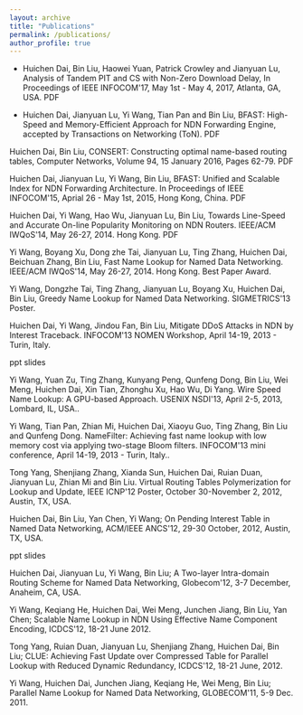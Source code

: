 ```yaml
---
layout: archive
title: "Publications"
permalink: /publications/
author_profile: true
---
```


- Huichen Dai, Bin Liu, Haowei Yuan, Patrick Crowley and Jianyuan Lu, Analysis of Tandem PIT and CS with Non-Zero Download Delay, In Proceedings of IEEE INFOCOM'17, May 1st - May 4, 2017, Atlanta, GA, USA. PDF

- Huichen Dai, Jianyuan Lu, Yi Wang, Tian Pan and Bin Liu, BFAST: High-Speed and Memory-Efficient Approach for NDN Forwarding Engine, accepted by Transactions on Networking (ToN). PDF

Huichen Dai, Bin Liu, CONSERT: Constructing optimal name-based routing tables, Computer Networks, Volume 94, 15 January 2016, Pages 62-79. PDF

Huichen Dai, Jianyuan Lu, Yi Wang, Bin Liu, BFAST: Unified and Scalable Index for NDN Forwarding Architecture. In Proceedings of IEEE INFOCOM'15, Aprial 26 - May 1st, 2015, Hong Kong, China. PDF

Huichen Dai, Yi Wang, Hao Wu, Jianyuan Lu, Bin Liu, Towards Line-Speed and Accurate On-line Popularity Monitoring on NDN Routers. IEEE/ACM IWQoS'14, May 26-27, 2014. Hong Kong. PDF

Yi Wang, Boyang Xu, Dong zhe Tai, Jianyuan Lu, Ting Zhang, Huichen Dai, Beichuan Zhang, Bin Liu, Fast Name Lookup for Named Data Networking. IEEE/ACM IWQoS'14, May 26-27, 2014. Hong Kong. Best Paper Award.

Yi Wang, Dongzhe Tai, Ting Zhang, Jianyuan Lu, Boyang Xu, Huichen Dai, Bin Liu, Greedy Name Lookup for Named Data Networking. SIGMETRICS'13 Poster.

Huichen Dai, Yi Wang, Jindou Fan, Bin Liu, Mitigate DDoS Attacks in NDN by Interest Traceback. INFOCOM'13 NOMEN Workshop, April 14-19, 2013 - Turin, Italy.

ppt slides

Yi Wang, Yuan Zu, Ting Zhang, Kunyang Peng, Qunfeng Dong, Bin Liu, Wei Meng, Huichen Dai, Xin Tian, Zhonghu Xu, Hao Wu, Di Yang. Wire Speed Name Lookup: A GPU-based Approach. USENIX NSDI'13, April 2-5, 2013, Lombard, IL, USA..

Yi Wang, Tian Pan, Zhian Mi, Huichen Dai, Xiaoyu Guo, Ting Zhang, Bin Liu and Qunfeng Dong. NameFilter: Achieving fast name lookup with low memory cost via applying two-stage Bloom filters. INFOCOM'13 mini conference, April 14-19, 2013 - Turin, Italy..

Tong Yang, Shenjiang Zhang, Xianda Sun, Huichen Dai, Ruian Duan, Jianyuan Lu, Zhian Mi and Bin Liu. Virtual Routing Tables Polymerization for Lookup and Update, IEEE ICNP'12 Poster, October 30-November 2, 2012, Austin, TX, USA.

Huichen Dai, Bin Liu, Yan Chen, Yi Wang; On Pending Interest Table in Named Data Networking, ACM/IEEE ANCS'12, 29-30 October, 2012, Austin, TX, USA.

ppt slides

Huichen Dai, Jianyuan Lu, Yi Wang, Bin Liu; A Two-layer Intra-domain Routing Scheme for Named Data Networking, Globecom'12, 3-7 December, Anaheim, CA, USA.

Yi Wang, Keqiang He, Huichen Dai, Wei Meng, Junchen Jiang, Bin Liu, Yan Chen; Scalable Name Lookup in NDN Using Effective Name Component Encoding, ICDCS'12, 18-21 June 2012.

Tong Yang, Ruian Duan, Jianyuan Lu, Shenjiang Zhang, Huichen Dai, Bin Liu; CLUE: Achieving Fast Update over Compressed Table for Parallel Lookup with Reduced Dynamic Redundancy, ICDCS'12, 18-21 June, 2012.

Yi Wang, Huichen Dai, Junchen Jiang, Keqiang He, Wei Meng, Bin Liu; Parallel Name Lookup for Named Data Networking, GLOBECOM'11, 5-9 Dec. 2011.
